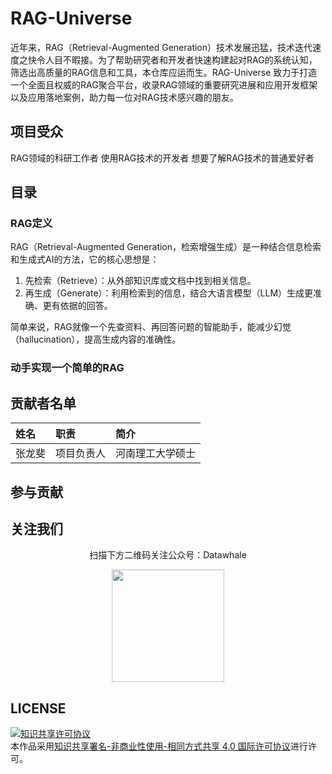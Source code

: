 # RAG-Universe

近年来，RAG（Retrieval-Augmented Generation）技术发展迅猛，技术迭代速度之快令人目不暇接。为了帮助研究者和开发者快速构建起对RAG的系统认知，筛选出高质量的RAG信息和工具，本仓库应运而生。RAG-Universe 致力于打造一个全面且权威的RAG聚合平台，收录RAG领域的重要研究进展和应用开发框架以及应用落地案例，助力每一位对RAG技术感兴趣的朋友。

## 项目受众

RAG领域的科研工作者
使用RAG技术的开发者
想要了解RAG技术的普通爱好者

## 目录
### RAG定义
RAG（Retrieval-Augmented Generation，检索增强生成）是一种结合信息检索和生成式AI的方法，它的核心思想是：
1. 先检索（Retrieve）：从外部知识库或文档中找到相关信息。
2. 再生成（Generate）：利用检索到的信息，结合大语言模型（LLM）生成更准确、更有依据的回答。  

简单来说，RAG就像一个先查资料、再回答问题的智能助手，能减少幻觉（hallucination），提高生成内容的准确性。

### 动手实现一个简单的RAG

## 贡献者名单

| 姓名 | 职责 | 简介 |
| :----| :---- | :---- |
| 张龙斐 | 项目负责人 | 河南理工大学硕士 |

## 参与贡献


## 关注我们

<div align=center>
<p>扫描下方二维码关注公众号：Datawhale</p>
<img src="https://raw.githubusercontent.com/datawhalechina/pumpkin-book/master/res/qrcode.jpeg" width = "180" height = "180">
</div>

## LICENSE

<a rel="license" href="http://creativecommons.org/licenses/by-nc-sa/4.0/"><img alt="知识共享许可协议" style="border-width:0" src="https://img.shields.io/badge/license-CC%20BY--NC--SA%204.0-lightgrey" /></a><br />本作品采用<a rel="license" href="http://creativecommons.org/licenses/by-nc-sa/4.0/">知识共享署名-非商业性使用-相同方式共享 4.0 国际许可协议</a>进行许可。
